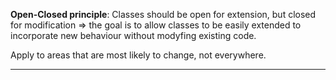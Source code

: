 **Open-Closed principle**: Classes should be open for extension, but closed for modification => the goal is to allow classes to be easily extended to incorporate new behaviour without modyfing existing code.

Apply to areas that are most likely to change, not everywhere.

---
